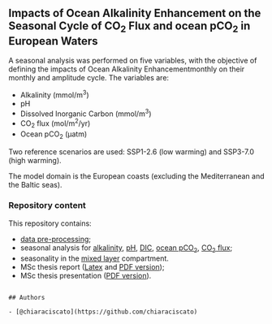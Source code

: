 ## Impacts of Ocean Alkalinity Enhancement on the Seasonal Cycle of CO<sub>2</sub> Flux and ocean pCO<sub>2</sub> in European Waters


A seasonal analysis was performed on five variables, with the objective of defining the impacts of Ocean Alkalinity Enhancementmonthly on their monthly and amplitude cycle. The variables are:

- Alkalinity (mmol/m<sup>3</sup>)
- pH
- Dissolved Inorganic Carbon (mmol/m<sup>3</sup>)
- CO<sub>2</sub> flux (mol/m<sup>2</sup>/yr)
- Ocean pCO<sub>2</sub> (µatm)

Two reference scenarios are used: SSP1-2.6 (low warming) and SSP3-7.0 (high warming).

The model domain is the European coasts (excluding the Mediterranean and the Baltic seas).

### Repository content

This repository contains:
- [data pre-processing](data_processing);
- seasonal analysis for [alkalinity](seasonal_analysis/1_alkalinity), [pH](seasonal_analysis/2_ph), [DIC](seasonal_analysis/3_dic), [ocean pCO<sub>2</sub>](seasonal_analysis/4_oceanpco2), [CO<sub>2</sub> flux](seasonal_analysis/5_co2flux);
- seasonality in the [mixed layer](mld_seasonality) compartment.
- MSc thesis report ([Latex](thesis_report) and [PDF version](thesis_report.pdf));
- MSc thesis presentation ([PDF version](thesis_presentation.pdf)).


```

## Authors

- [@chiaraciscato](https://github.com/chiaraciscato)

